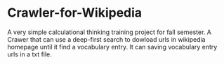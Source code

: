 # Crawler-for-Wikipedia
A very simple calculational thinking training project for fall semester.
A Crawer that can use a deep-first search to dowload urls in wikipedia homepage until it find a vocabulary entry.
It can saving vocabulary entry urls in a txt file.
